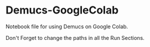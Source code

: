 # Demucs-GoogleColab
Notebook file for using Demucs on Google Colab. 

Don't Forget to change the paths in all the Run Sections. 
